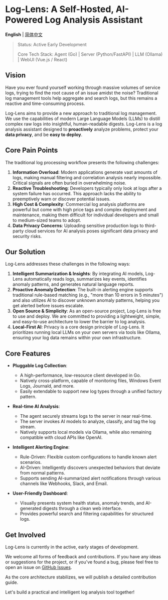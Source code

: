 # Log-Lens: A Self-Hosted, AI-Powered Log Analysis Assistant

**English** | [简体中文](./README.zh.md)

> Status: Active Early Development
>
> Core Tech Stack: Agent (Go) | Server (Python/FastAPI) | LLM (Ollama) | WebUI (Vue.js / React) 

## Vision
Have you ever found yourself working through massive volumes of service logs, trying to find the root cause of an issue amidst the noise? Traditional log management tools help aggregate and search logs, but this remains a reactive and time-consuming process.

Log-Lens aims to provide a new approach to traditional log management. We use the capabilities of modern Large Language Models (LLMs) to distill complex raw logs into insightful, human-readable digests. Log-Lens is a log analysis assistant designed to **proactively** analyze problems, protect your **data privacy**, and be **easy to deploy**.

## Core Pain Points
The traditional log processing workflow presents the following challenges:

1. **Information Overload**: Modern applications generate vast amounts of logs, making manual filtering and correlation analysis nearly impossible. Critical signals are often buried in overwhelming noise.
2. **Reactive Troubleshooting**: Developers typically only look at logs after a system failure has occurred. This approach lacks the ability to preemptively warn or discover potential issues.
3. **High Cost & Complexity**: Commercial log analysis platforms are powerful but come with high price tags and complex deployment and maintenance, making them difficult for individual developers and small to medium-sized teams to adopt.
4. **Data Privacy Concerns**: Uploading sensitive production logs to third-party cloud services for AI analysis poses significant data privacy and security risks.

## Our Solution
Log-Lens addresses these challenges in the following ways:

1. **Intelligent Summarization & Insights**: By integrating AI models, Log-Lens automatically reads logs, summarizes key events, identifies anomaly patterns, and generates natural language reports.
2. **Proactive Anomaly Detection**: The built-in alerting engine supports traditional rule-based matching (e.g., "more than 10 errors in 5 minutes") and also utilizes AI to discover unknown anomaly patterns, helping you get alerted before issues escalate.
3. **Open Source & Simplicity**: As an open-source project, Log-Lens is free to use and deploy. We are committed to providing a lightweight, simple, and easy-to-use architecture to lower the barrier to log analysis.
4. **Local-First AI**: Privacy is a core design principle of Log-Lens. It prioritizes running local LLMs on your own servers via tools like Ollama, ensuring your log data remains within your own infrastructure.

## Core Features
- **Pluggable Log Collection**:
  - A high-performance, low-resource client developed in Go.
  - Natively cross-platform, capable of monitoring files, Windows Event Logs, Journald, and more.
  - Easily extendable to support new log types through a unified factory pattern.

- **Real-time AI Analysis**:
  - The agent securely streams logs to the server in near real-time.
  - The server invokes AI models to analyze, classify, and tag the log stream.
  - Natively supports local models via Ollama, while also remaining compatible with cloud APIs like OpenAI.
- **Intelligent Alerting Engine**:
  - Rule-Driven: Flexible custom configurations to handle known alert scenarios.
  - AI-Driven: Intelligently discovers unexpected behaviors that deviate from normal patterns.
  - Supports sending AI-summarized alert notifications through various channels like Webhooks, Slack, and Email.
- **User-Friendly Dashboard**:
  - Visually presents system health status, anomaly trends, and AI-generated digests through a clean web interface.
  - Provides powerful search and filtering capabilities for structured logs.

## Get Involved
Log-Lens is currently in the active, early stages of development.

We welcome all forms of feedback and contributions. If you have any ideas or suggestions for the project, or if you've found a bug, please feel free to open an issue on  [GitHub Issues](https://www.google.com/search?q=https://github.com/chrisis58/log-lens/issues).

As the core architecture stabilizes, we will publish a detailed contribution guide.

Let's build a practical and intelligent log analysis tool together!